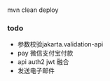 ###
mvn clean deploy    
    
### todo
- 参数校验jakarta.validation-api
- pay 微信支付宝付款
- api auth2 jwt 融合
- 发送电子邮件

